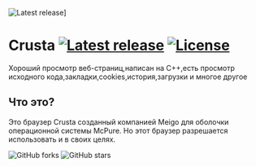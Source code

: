 ![Latest release](https://meigostudios.github.io/Crusta/banner.png)]
# Crusta [![Latest release](https://img.shields.io/github/release/meigostudios/Crusta.svg)](https://github.com/meigostudios/Crusta/releases/latest) [![License](https://img.shields.io/github/license/meigostudios/Crusta.svg)](https://github.com/meigostudios/Crusta/blob/master/LICENSE)
Хороший просмотр веб-страниц,написан на C++,есть просмотр исходного кода,закладки,cookies,история,загрузки и многое другое

## Что это?
Это браузер Crusta созданный компанией Meigo для оболочки операционной системы McPure. Но этот браузер разрешается использовать и в своих целях.


![GitHub forks](https://img.shields.io/github/forks/meigostudios/Crusta.svg?style=social&label=Fork) ![GitHub stars](https://img.shields.io/github/stars/meigostudios/Crusta.svg?style=social&label=Stars)
